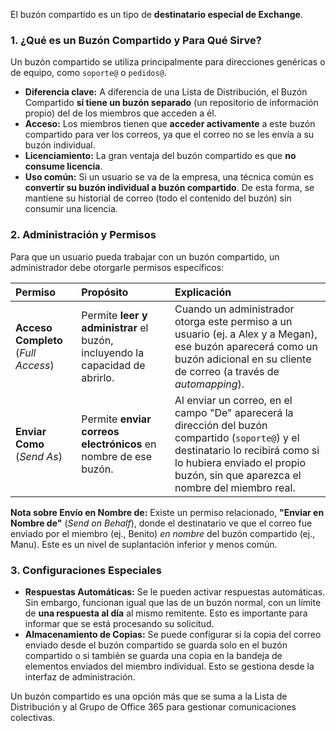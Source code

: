 El buzón compartido es un tipo de **destinatario especial de Exchange**.

### 1. ¿Qué es un Buzón Compartido y Para Qué Sirve?

Un buzón compartido se utiliza principalmente para direcciones genéricas o de equipo, como `soporte@` o `pedidos@`.

- **Diferencia clave:** A diferencia de una Lista de Distribución, el Buzón Compartido **sí tiene un buzón separado** (un repositorio de información propio) del de los miembros que acceden a él.
- **Acceso:** Los miembros tienen que **acceder activamente** a este buzón compartido para ver los correos, ya que el correo no se les envía a su buzón individual.
- **Licenciamiento:** La gran ventaja del buzón compartido es que **no consume licencia**.
- **Uso común:** Si un usuario se va de la empresa, una técnica común es **convertir su buzón individual a buzón compartido**. De esta forma, se mantiene su historial de correo (todo el contenido del buzón) sin consumir una licencia.

### 2. Administración y Permisos

Para que un usuario pueda trabajar con un buzón compartido, un administrador debe otorgarle permisos específicos:

| Permiso                             | Propósito                                                                    | Explicación                                                                                                                                                                                                           |
| :---------------------------------- | :--------------------------------------------------------------------------- | :-------------------------------------------------------------------------------------------------------------------------------------------------------------------------------------------------------------------- |
| **Acceso Completo** (_Full Access_) | Permite **leer y administrar** el buzón, incluyendo la capacidad de abrirlo. | Cuando un administrador otorga este permiso a un usuario (ej. a Alex y a Megan), ese buzón aparecerá como un buzón adicional en su cliente de correo (a través de _automapping_).                                     |
| **Enviar Como** (_Send As_)         | Permite **enviar correos electrónicos** en nombre de ese buzón.              | Al enviar un correo, en el campo "De" aparecerá la dirección del buzón compartido (`soporte@`) y el destinatario lo recibirá como si lo hubiera enviado el propio buzón, sin que aparezca el nombre del miembro real. |

**Nota sobre Envío en Nombre de:** Existe un permiso relacionado, **"Enviar en Nombre de"** (_Send on Behalf_), donde el destinatario ve que el correo fue enviado por el miembro (ej., Benito) _en nombre_ del buzón compartido (ej., Manu). Este es un nivel de suplantación inferior y menos común.

### 3. Configuraciones Especiales

- **Respuestas Automáticas:** Se le pueden activar respuestas automáticas. Sin embargo, funcionan igual que las de un buzón normal, con un límite de **una respuesta al día** al mismo remitente. Esto es importante para informar que se está procesando su solicitud.
- **Almacenamiento de Copias:** Se puede configurar si la copia del correo enviado desde el buzón compartido se guarda solo en el buzón compartido o si también se guarda una copia en la bandeja de elementos enviados del miembro individual. Esto se gestiona desde la interfaz de administración.

Un buzón compartido es una opción más que se suma a la Lista de Distribución y al Grupo de Office 365 para gestionar comunicaciones colectivas.
